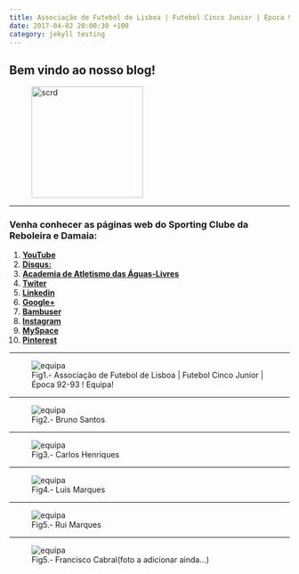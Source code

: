 ```yaml
---
title: Associação de Futebol de Lisboa | Futebol Cinco Junior | Época 92-93
date: 2017-04-02 20:00:30 +100
category: jekyll testing
---
```


## Bem vindo ao nosso blog!

<figure>
	<img src="{{ '/images/scrd.png' | prepend: site.baseurl }}" alt="scrd" width="200px" height="200px">

</figure>

<hr/>


### Venha conhecer as páginas web do Sporting Clube da Reboleira e Damaia:

 1. <a href="https://www.youtube.com/channel/UCtQQHhFjdPeA0DDobSeydWg" target="_blank"> **YouTube**</a>
 2. <a href="https://disqus.com/home/forum/sportingcred/" target="_blank"> **Disqus:**</a>
 3. <a href="https://screboleiradamaia.wixsite.com/sportingcrd/academia" target="_blank"> **Academia de Atletismo das Águas-Livres**</a>
 4. <a href="https://twitter.com/sporting_crd" target="_blank"> **Twiter**</a>       
 5. <a href="https://www.linkedin.com/in/jos%C3%A9-marques-331993138/" target="_blank"> **Linkedin**</a>
 6. <a href="https://plus.google.com/u/0/113308389834614028018" target="_blank"> **Google+**</a>
 7. <a href="http://bambuser.com/channel/SportingCRD" target="_blank"> **Bambuser**</a>
 8. <a href="https://www.instagram.com/scrddevsport/" target="_blank"> **Instagram**</a>
 9. <a href="https://myspace.com/sportingcrd" target="_blank"> **MySpace**</a>
 10. <a href="https://www.pinterest.pt/scrddesporto/" target="_blank"> **Pinterest**</a>

 
<hr/>
<figure>
	<img src="{{ '/images/associacao fut 5 junior 92-93/quadro.jpg' | prepend: site.baseurl }}" alt="equipa">
	<figcaption>Fig1.- Associação de Futebol de Lisboa | Futebol Cinco Junior | Época 92-93 ! Equipa!</figcaption>
</figure>

<hr/>

<figure>
	<img src="{{ '/images/associacao fut 5 junior 92-93/brunosantos.png' | prepend: site.baseurl }}" alt="equipa">
	<figcaption>Fig2.- Bruno Santos</figcaption>
</figure>

<hr/>

<figure>
	<img src="{{ '/images/associacao fut 5 junior 92-93/carloshenriques.png' | prepend: site.baseurl }}" alt="equipa">
<figcaption>Fig3.- Carlos Henriques</figcaption>
</figure>

<hr/>

<figure>
	<img src="{{ '/images/associacao fut 5 junior 92-93/luismarques.png' | prepend: site.baseurl }}" alt="equipa">
	<figcaption>Fig4.- Luis Marques</figcaption>
</figure>

<hr/>

<figure>
	<img src="{{ '/images/associacao fut 5 junior 92-93/ruimarques.png' | prepend: site.baseurl }}" alt="equipa">
	<figcaption>Fig5.- Rui Marques</figcaption>
</figure>

<hr/>

<figure>
	<img src="{{ '/images/associacao fut 5 junior 92-93/franciscocabral.png' | prepend: site.baseurl }}" alt="equipa">
	<figcaption>Fig5.- Francisco Cabral(foto a adicionar ainda...)</figcaption>
</figure>
